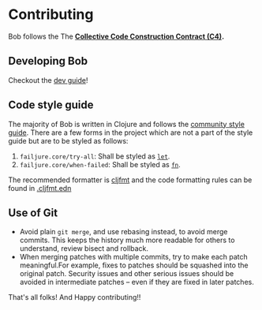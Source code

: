 # Contributing

Bob follows the The **[Collective Code Construction Contract (C4)](https://rfc.zeromq.org/spec:42/C4/).**

## Developing Bob

Checkout the [dev guide](doc/dev.md)!

## Code style guide

The majority of Bob is written in Clojure and follows the [community style guide](https://guide.clojure.style/).
There are a few forms in the project which are not a part of the style guide but are to be styled as follows:

1. `failjure.core/try-all`: Shall be styled as [`let`](https://clojuredocs.org/clojure.core/let).
1. `failjure.core/when-failed`: Shall be styled as [`fn`](https://clojuredocs.org/clojure.core/fn).

The recommended formatter is [cljfmt](https://github.com/weavejester/cljfmt) and the code formatting rules can be found in [.cljfmt.edn](/.cljfmt.edn)

## Use of Git

- Avoid plain `git merge`, and use rebasing instead, to avoid merge commits. This keeps the history much more readable for others to understand, review bisect and rollback.
- When merging patches with multiple commits, try to make each patch meaningful.For example, fixes to patches should be squashed into the original patch. Security issues and other serious issues should be avoided in intermediate patches – even if they are fixed in later patches.

That's all folks! And Happy contributing!!
